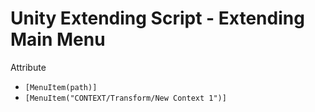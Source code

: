 # Unity Extending Script - Extending Main Menu 

Attribute

- `[MenuItem(path)]`
- `[MenuItem("CONTEXT/Transform/New Context 1")]`

